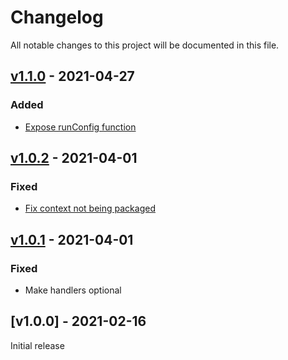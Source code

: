 # Changelog
All notable changes to this project will be documented in this file.

<a name="v1.1.0"></a>
## [v1.1.0](https://github.com/rubensworks/ldbc-snb-enhancer.js/compare/v1.0.2...v1.1.0) - 2021-04-27

### Added
* [Expose runConfig function](https://github.com/rubensworks/ldbc-snb-enhancer.js/commit/3c2c366fc62550cef15a31a5d0dc5b347b8f493b)

<a name="v1.0.2"></a>
## [v1.0.2](https://github.com/rubensworks/ldbc-snb-enhancer.js/compare/v1.0.1...v1.0.2) - 2021-04-01

### Fixed
* [Fix context not being packaged](https://github.com/rubensworks/ldbc-snb-enhancer.js/commit/fde2370fb7c0ff7a7975e9302ddb05237f0bfb4b)

<a name="v1.0.1"></a>
## [v1.0.1](https://github.com/rubensworks/ldbc-snb-enhancer.js/compare/v1.0.0...v1.0.1) - 2021-04-01

### Fixed
* Make handlers optional

<a name="v1.0.0"></a>
## [v1.0.0] - 2021-02-16

Initial release
